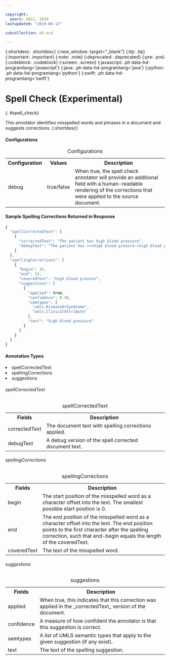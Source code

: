 ```yaml
---

copyright:
  years: 2011, 2019
lastupdated: "2019-04-12"

subcollection: wh-acd

---
```


{:shortdesc: .shortdesc}
{:new_window: target="_blank"}
{:tip: .tip}
{:important: .important}
{:note: .note}
{:deprecated: .deprecated}
{:pre: .pre}
{:codeblock: .codeblock}
{:screen: .screen}
{:javascript: .ph data-hd-programlang='javascript'}
{:java: .ph data-hd-programlang='java'}
{:python: .ph data-hd-programlang='python'}
{:swift: .ph data-hd-programlang='swift'}

# Spell Check (Experimental)
{: #spell_check}

This annotator identifies misspelled words and phrases in a document and suggests corrections.
{:shortdesc}

<h4>Configurations</h4>
<table>
  <caption>Configurations</caption>
  <tr>
    <th>Configuration</th>
    <th>Values</th>
    <th>Description</th>
  </tr>
  <tr>
    <td>debug</td>
    <td>true/false</td>
    <td>When true, the spell check annotator will provide an additional field with a human-readable rendering of the corrections that were applied to the source document.</td>
  </tr>
</table>

<h4>Sample Spelling Corrections Returned in Response</h4>

```javascript
{
  "spellCorrectedText": [
    {
      "correctedText": "The patient has high blood pressure",
      "debugText": "The patient has >>>high blood presure->high blood pressure(0.98)<<<"
    }
  ],
  "spellingCorrections": [
    {
      "begin": 16,
      "end": 34,
      "coveredText": "high blood presure",
      "suggestions": [
        {
          "applied": true,
          "confidence": 0.98,
          "semtypes": [
            "umls.DiseaseOrSyndrome",
            "umls.ClinicalAttribute"
          ],
          "text": "high blood pressure"
        }
      ]
    }
  ]
}
```

<h4>Annotation Types</h4>

<li>spellCorrectedText</li>
<li>spellingCorrections</li>
<li>suggestions</li>

###### spellCorrectedText

<table>
  <caption>spellCorrectedText</caption>
  <tr>
    <th>Fields</th>
    <th>Description</th>
  </tr>
  <tr>
    <td>correctedText</td>
    <td>The document text with spelling corrections applied.</td>
  </tr>
  <tr>
    <td>debugText</td>
    <td>A debug version of the spell corrected document text.</td>
  </tr>
</table>

###### spellingCorrections

<table>
  <caption>spellingCorrections</caption>
  <tr>
    <th>Fields</th>
    <th>Description</th>
  </tr>
  <tr>
    <td>begin</td>
    <td>The start position of the misspelled word as a character offset into the text.  The smallest possible start position is 0.</td>
  </tr>
  <tr>
    <td>end</td>
    <td>The end position of the misspelled word as a character offset into the text.  The end position points to the first character after the spelling correction, such that end-begin equals the length of the coveredText.</td>
  </tr>
  <tr>
    <td>coveredText</td>
    <td>The text of the misspelled word.</td>
  </tr>
</table>

###### suggestions

<table>
  <tr>
    <caption>suggestions</caption>
  </tr>
  <tr>
    <th>Fields</th>
    <th>Description</th>
  </tr>
  <tr>
    <td>applied</td>
    <td>When true, this indicates that this correction was applied in the _correctedText_ version of the document.</td>
  </tr>
  <tr>
    <td>confidence</td>
    <td>A measure of how confident the annotator is that this suggestion is correct.</td>
  </tr>
  <tr>
    <td>semtypes</td>
    <td>A list of UMLS semantic types that apply to the given suggestion (if any exist).</td>
  </tr>
  <tr>
    <td>text</td>
    <td>The text of the spelling suggestion.</td>
  </tr>
</table>

